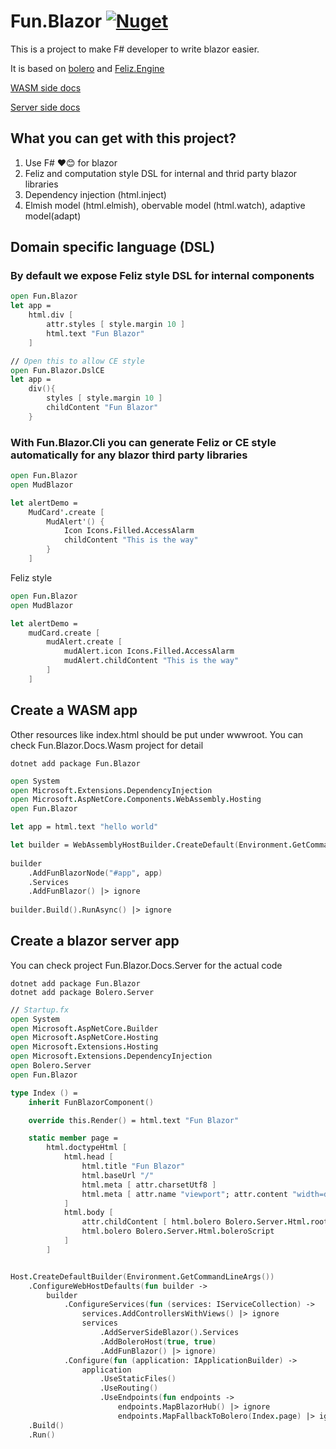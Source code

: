 # Fun.Blazor [![Nuget](https://img.shields.io/nuget/v/Fun.Blazor)](https://www.nuget.org/packages/Fun.Blazor)

This is a project to make F# developer to write blazor easier.

It is based on [bolero](https://github.com/fsbolero/Bolero) and  [Feliz.Engine](https://github.com/alfonsogarciacaro/Feliz.Engine)

[WASM side docs](https://slaveoftime.github.io/Fun.Blazor/)

[Server side docs](https://funblazor.slaveoftime.fun)


## What you can get with this project?

1. Use F# ❤️😊 for blazor
2. Feliz and computation style DSL for internal and thrid party blazor libraries
4. Dependency injection (html.inject)
3. Elmish model (html.elmish), obervable model (html.watch), adaptive model(adapt)


## Domain specific language (DSL)

### By default we expose Feliz style DSL for internal components

```fsharp
open Fun.Blazor
let app =
    html.div [
        attr.styles [ style.margin 10 ]
        html.text "Fun Blazor"
    ]
```

```fsharp
// Open this to allow CE style
open Fun.Blazor.DslCE
let app =
    div(){
        styles [ style.margin 10 ]
        childContent "Fun Blazor"
    }
```

### With Fun.Blazor.Cli you can generate Feliz or CE style automatically for any blazor third party libraries

```fsharp
open Fun.Blazor
open MudBlazor

let alertDemo =
    MudCard'.create [
        MudAlert'() {
            Icon Icons.Filled.AccessAlarm
            childContent "This is the way"
        }
    ]
```

Feliz style

```fsharp
open Fun.Blazor
open MudBlazor

let alertDemo =
    mudCard.create [
        mudAlert.create [
            mudAlert.icon Icons.Filled.AccessAlarm
            mudAlert.childContent "This is the way"
        ]
    ]
```

## Create a WASM app

Other resources like index.html should be put under wwwroot. You can check Fun.Blazor.Docs.Wasm project for detail

```
dotnet add package Fun.Blazor
```

```fsharp
open System
open Microsoft.Extensions.DependencyInjection
open Microsoft.AspNetCore.Components.WebAssembly.Hosting
open Fun.Blazor

let app = html.text "hello world"

let builder = WebAssemblyHostBuilder.CreateDefault(Environment.GetCommandLineArgs())
        
builder
    .AddFunBlazorNode("#app", app)
    .Services
    .AddFunBlazor() |> ignore
        
builder.Build().RunAsync() |> ignore
```

## Create a blazor server app

You can check project Fun.Blazor.Docs.Server for the actual code

```
dotnet add package Fun.Blazor
dotnet add package Bolero.Server
```

```fsharp
// Startup.fx
open System
open Microsoft.AspNetCore.Builder
open Microsoft.AspNetCore.Hosting
open Microsoft.Extensions.Hosting
open Microsoft.Extensions.DependencyInjection
open Bolero.Server
open Fun.Blazor

type Index () =
    inherit FunBlazorComponent()

    override this.Render() = html.text "Fun Blazor"

    static member page =
        html.doctypeHtml [
            html.head [
                html.title "Fun Blazor"
                html.baseUrl "/"
                html.meta [ attr.charsetUtf8 ]
                html.meta [ attr.name "viewport"; attr.content "width=device-width, initial-scale=1.0" ]
            ]
            html.body [
                attr.childContent [ html.bolero Bolero.Server.Html.rootComp<Index> ]
                html.bolero Bolero.Server.Html.boleroScript
            ]
        ]


Host.CreateDefaultBuilder(Environment.GetCommandLineArgs())
    .ConfigureWebHostDefaults(fun builder ->
        builder
            .ConfigureServices(fun (services: IServiceCollection) ->
                services.AddControllersWithViews() |> ignore
                services
                    .AddServerSideBlazor().Services
                    .AddBoleroHost(true, true)
                    .AddFunBlazor() |> ignore)
            .Configure(fun (application: IApplicationBuilder) ->
                application
                    .UseStaticFiles()
                    .UseRouting()
                    .UseEndpoints(fun endpoints ->
                        endpoints.MapBlazorHub() |> ignore
                        endpoints.MapFallbackToBolero(Index.page) |> ignore) |> ignore) |> ignore)
    .Build()
    .Run()
```
